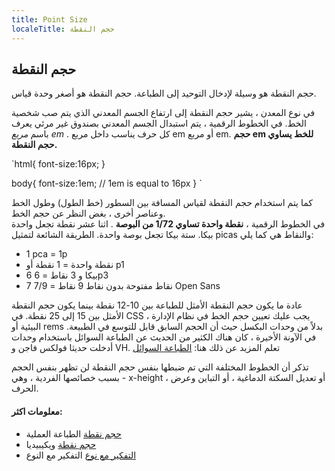 ```yaml
---
title: Point Size
localeTitle: حجم النقطة
---
```

## حجم النقطة

حجم النقطة هو وسيلة لإدخال التوحيد إلى الطباعة. حجم النقطة هو أصغر وحدة قياس.

في نوع المعدن ، يشير حجم النقطة إلى ارتفاع الجسم المعدني الذي يتم صب شخصية الخط. في الخطوط الرقمية ، يتم استبدال الجسم المعدني بصندوق غير مرئي يعرف باسم _مربع em_ . كل حرف يناسب داخل مربع em أو مربع em. **حجم em للخط يساوي حجم النقطة.**

 `html{ 
  font-size:16px; 
 } 
 
 body{ 
  font-size:1em;  // 1em is equal to 16px 
 } 
` 

كما يتم استخدام حجم النقطة لقياس المسافة بين السطور (خط الطول) وطول الخط وعناصر أخرى ، بغض النظر عن حجم الخط.  
في الخطوط الرقمية ، **نقطة واحدة تساوي 1/72 من البوصة** . اثنا عشر نقطة تجعل واحدة بيكا. ستة بيكا تجعل بوصة واحدة. الطريقة الشائعة لتمثيل picas والنقاط هي كما يلي:

*   1 pca = 1p
*   نقطة واحدة = 1 نقطة أو p1
*   6 بيكا و 3 نقاط = 6p3
*   7 نقاط مفتوحة بدون نقاط 9 نقاط = 7/9 Open Sans

عادة ما يكون حجم النقطة الأمثل للطباعة بين 10-12 نقطة بينما يكون حجم النقطة الأمثل بين 15 إلى 25 نقطة. في CSS ، يجب عليك تعيين حجم الخط في نظام الإدارة البيئية أو rems بدلاً من وحدات البكسل حيث أن الحجم السابق قابل للتوسع في الطبيعة. في الآونة الأخيرة ، كان هناك الكثير من الحديث عن الطباعة السوائل باستخدام وحدات أدخلت حديثا فولكس فاجن و VH. تعلم المزيد عن ذلك هنا: [الطباعة السوائل](https://www.smashingmagazine.com/2016/05/fluid-typography/)

تذكر أن الخطوط المختلفة التي تم ضبطها بنفس حجم النقطة لن تظهر بنفس الحجم بسبب خصائصها الفردية ، وهي - x-height ، أو تعديل السكتة الدماغية ، أو التباين وعرض الحرف.

#### معلومات اكثر:

*   [حجم نقطة](https://practicaltypography.com/point-size.html) الطباعة العملية
*   [حجم نقطة](https://en.wikipedia.org/wiki/Point_(typography)) ويكيبيديا
*   [التفكير مع نوع](http://amzn.to/2yDqGNR) التفكير مع النوع